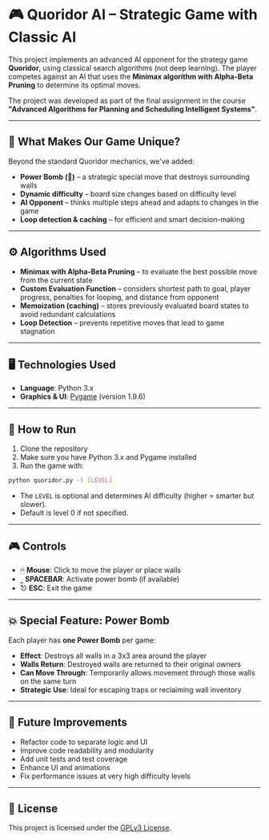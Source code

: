 # 🎮 Quoridor AI – Strategic Game with Classic AI

This project implements an advanced AI opponent for the strategy game **Quoridor**, using classical search algorithms (not deep learning). The player competes against an AI that uses the **Minimax algorithm with Alpha-Beta Pruning** to determine its optimal moves.

The project was developed as part of the final assignment in the course  
**"Advanced Algorithms for Planning and Scheduling Intelligent Systems"**.

---

## 🧠 What Makes Our Game Unique?

Beyond the standard Quoridor mechanics, we've added:
- **Power Bomb (🧨)** – a strategic special move that destroys surrounding walls
- **Dynamic difficulty** – board size changes based on difficulty level
- **AI Opponent** – thinks multiple steps ahead and adapts to changes in the game
- **Loop detection & caching** – for efficient and smart decision-making

---

## ⚙️ Algorithms Used

- **Minimax with Alpha-Beta Pruning** – to evaluate the best possible move from the current state
- **Custom Evaluation Function** – considers shortest path to goal, player progress, penalties for looping, and distance from opponent
- **Memoization (caching)** – stores previously evaluated board states to avoid redundant calculations
- **Loop Detection** – prevents repetitive moves that lead to game stagnation

---

## 🖥️ Technologies Used

- **Language**: Python 3.x  
- **Graphics & UI**: [Pygame](https://www.pygame.org/) (version 1.9.6)

---

## 🚀 How to Run

1. Clone the repository  
2. Make sure you have Python 3.x and Pygame installed  
3. Run the game with:

```bash
python quoridor.py -l [LEVEL]
```

- The `LEVEL` is optional and determines AI difficulty (higher = smarter but slower).
- Default is level 0 if not specified.

---

## 🎮 Controls

- 🖱 **Mouse**: Click to move the player or place walls  
- ⎵ **SPACEBAR**: Activate power bomb (if available)  
- ⎋ **ESC**: Exit the game

---

## 💥 Special Feature: Power Bomb

Each player has **one Power Bomb** per game:

- **Effect**: Destroys all walls in a 3x3 area around the player
- **Walls Return**: Destroyed walls are returned to their original owners
- **Can Move Through**: Temporarily allows movement through those walls on the same turn
- **Strategic Use**: Ideal for escaping traps or reclaiming wall inventory

---

## 🧪 Future Improvements

- Refactor code to separate logic and UI  
- Improve code readability and modularity  
- Add unit tests and test coverage  
- Enhance UI and animations  
- Fix performance issues at very high difficulty levels

---

## 📜 License

This project is licensed under the [GPLv3 License](https://www.gnu.org/licenses/gpl-3.0.en.html).
